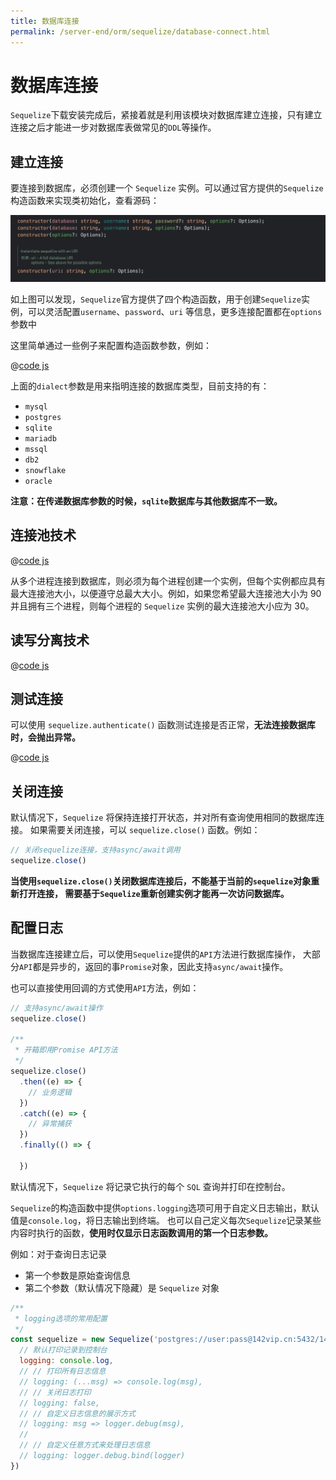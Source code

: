 ```yaml
---
title: 数据库连接
permalink: /server-end/orm/sequelize/database-connect.html
---
```


# 数据库连接

`Sequelize`下载安装完成后，紧接着就是利用该模块对数据库建立连接，只有建立连接之后才能进一步对数据库表做常见的`DDL`等操作。

## 建立连接

要连接到数据库，必须创建一个 `Sequelize` 实例。可以通过官方提供的`Sequelize`构造函数来实现类初始化，查看源码：

![Sequelize的四种构造函数](../images/sequelize-constructor.png)

如上图可以发现，`Sequelize`官方提供了四个构造函数，用于创建`Sequelize`实例，可以灵活配置`username`、`password`、`uri`
等信息，更多连接配置都在`options`参数中

这里简单通过一些例子来配置构造函数参数，例如：

@[code js](@code/orm/sequelize/apis-demo/connect-db.js)

上面的`dialect`参数是用来指明连接的数据库类型，目前支持的有：

- `mysql`
- `postgres`
- `sqlite`
- `mariadb`
- `mssql`
- `db2`
- `snowflake`
- `oracle`

**注意：在传递数据库参数的时候，`sqlite`数据库与其他数据库不一致。**

## 连接池技术

@[code js](@code/orm/sequelize/apis-demo/pool.js)

从多个进程连接到数据库，则必须为每个进程创建一个实例，但每个实例都应具有最大连接池大小，以便遵守总最大大小。例如，如果您希望最大连接池大小为
90 并且拥有三个进程，则每个进程的 `Sequelize` 实例的最大连接池大小应为 30。

## 读写分离技术

@[code js](@code/orm/sequelize/apis-demo/connect-replication.js)

## 测试连接

可以使用 `sequelize.authenticate()` 函数测试连接是否正常，**无法连接数据库时，会抛出异常。**

@[code js](@code/orm/sequelize/apis-demo/connect-test.js)

## 关闭连接

默认情况下，`Sequelize` 将保持连接打开状态，并对所有查询使用相同的数据库连接。 如果需要关闭连接，可以 `sequelize.close()`
函数。例如：

```js
// 关闭sequelize连接，支持async/await调用
sequelize.close()
```

**当使用`sequelize.close()`关闭数据库连接后，不能基于当前的`sequelize`对象重新打开连接，
需要基于`Sequelize`重新创建实例才能再一次访问数据库。**

## 配置日志

当数据库连接建立后，可以使用`Sequelize`提供的`API`方法进行数据库操作，
大部分`API`都是异步的，返回的事`Promise`对象，因此支持`async/await`操作。

也可以直接使用回调的方式使用`API`方法，例如：

```js
// 支持async/await操作
sequelize.close()

/**
 * 开箱即用Promise API方法
 */
sequelize.close()
  .then((e) => {
    // 业务逻辑
  })
  .catch((e) => {
    // 异常捕获
  })
  .finally(() => {

  })
```

默认情况下，`Sequelize` 将记录它执行的每个 `SQL` 查询并打印在控制台。

`Sequelize`的构造函数中提供`options.logging`选项可用于自定义日志输出，默认值是`console.log`，将日志输出到终端。
也可以自己定义每次`Sequelize`记录某些内容时执行的函数，**使用时仅显示日志函数调用的第一个日志参数。**

例如：对于查询日志记录

- 第一个参数是原始查询信息
- 第二个参数（默认情况下隐藏）是 `Sequelize` 对象

```js
/**
 * logging选项的常用配置
 */
const sequelize = new Sequelize('postgres://user:pass@142vip.cn:5432/142vip', {
  // 默认打印记录到控制台
  logging: console.log,
  // // 打印所有日志信息
  // logging: (...msg) => console.log(msg),
  // // 关闭日志打印
  // logging: false,
  // // 自定义日志信息的展示方式
  // logging: msg => logger.debug(msg),
  //
  // // 自定义任意方式来处理日志信息
  // logging: logger.debug.bind(logger)
})
```
